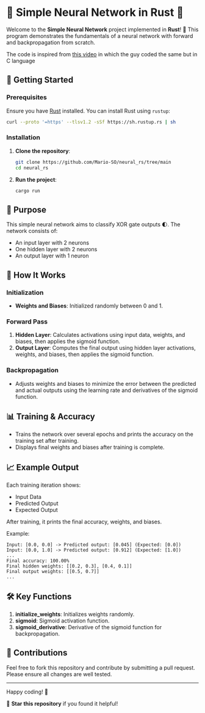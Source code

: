 # 🧠 Simple Neural Network in Rust 🤖

Welcome to the **Simple Neural Network** project implemented in **Rust**! 🦀 This program demonstrates the fundamentals of a neural network with forward and backpropagation from scratch.

The code is inspired from [this video](https://www.youtube.com/watch?v=LA4I3cWkp1E) in which the guy coded the same but in C language

## 🚀 Getting Started

### Prerequisites

Ensure you have [Rust](https://www.rust-lang.org/) installed. You can install Rust using `rustup`:

```sh
curl --proto '=https' --tlsv1.2 -sSf https://sh.rustup.rs | sh
```

### Installation

1. **Clone the repository**:
    ```sh
    git clone https://github.com/Mario-SO/neural_rs/tree/main
    cd neural_rs
    ```

2. **Run the project**:
    ```sh
    cargo run
    ```

## 🎯 Purpose

This simple neural network aims to classify XOR gate outputs 🌓. The network consists of:
-  An input layer with 2 neurons
-  One hidden layer with 2 neurons
-  An output layer with 1 neuron

## 📝 How It Works

### Initialization

-  **Weights and Biases**: Initialized randomly between 0 and 1. 

### Forward Pass

1. **Hidden Layer**: Calculates activations using input data, weights, and biases, then applies the sigmoid function.
2. **Output Layer**: Computes the final output using hidden layer activations, weights, and biases, then applies the sigmoid function.

### Backpropagation

-  Adjusts weights and biases to minimize the error between the predicted and actual outputs using the learning rate and derivatives of the sigmoid function.

## 📊 Training & Accuracy

-  Trains the network over several epochs and prints the accuracy on the training set after training.
-  Displays final weights and biases after training is complete.

## 📈 Example Output

Each training iteration shows:
-  Input Data
-  Predicted Output
-  Expected Output

After training, it prints the final accuracy, weights, and biases.

Example:
```
Input: [0.0, 0.0] -> Predicted output: [0.045] (Expected: [0.0])
Input: [0.0, 1.0] -> Predicted output: [0.912] (Expected: [1.0])
...
Final accuracy: 100.00%
Final hidden weights: [[0.2, 0.3], [0.4, 0.1]]
Final output weights: [[0.5, 0.7]]
...
```

## 🛠️ Key Functions

1. **initialize_weights**: Initializes weights randomly.
2. **sigmoid**: Sigmoid activation function.
3. **sigmoid_derivative**: Derivative of the sigmoid function for backpropagation.

## 🤝 Contributions

Feel free to fork this repository and contribute by submitting a pull request. Please ensure all changes are well tested.

---

Happy coding! 🎉

🌟 **Star this repository** if you found it helpful!